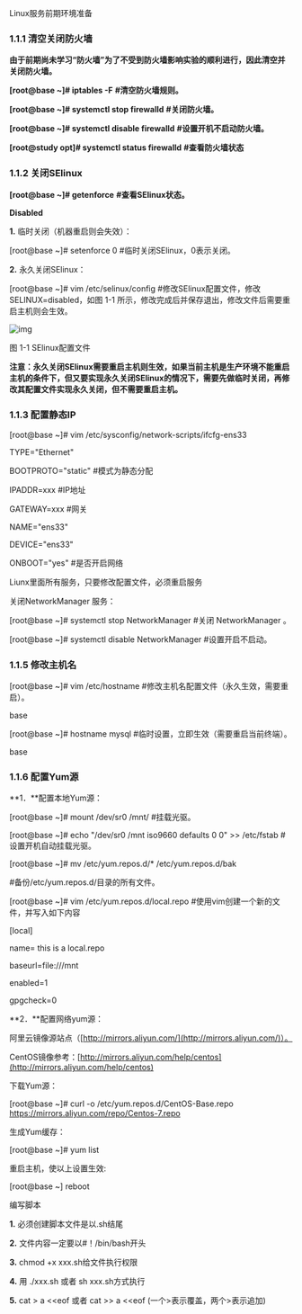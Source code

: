 Linux服务前期环境准备

### 1.1.1  清空关闭防火墙

**由于前期尚未学习“防火墙”为了不受到防火墙影响实验的顺利进行，因此清空并关闭防火墙。**

**[root@base ~]# iptables -F**			**#清空防火墙规则。**

**[root@base ~]# systemctl stop firewalld**			**#关闭防火墙。**

**[root@base ~]# systemctl disable firewalld**		**#设置开机不启动防火墙。**

**[root@study opt]# systemctl status firewalld** **#查看防火墙状态**

 

### 1.1.2  关闭SElinux

**[root@base ~]# getenforce**			**#查看SElinux状态。**

**Disabled**

 

**1.** 临时关闭（机器重启则会失效）：

[root@base ~]# setenforce 0		#临时关闭SElinux，0表示关闭。

 

**2.** 永久关闭SElinux：

[root@base ~]# vim /etc/selinux/config				#修改SElinux配置文件，修改SELINUX=disabled，如图 1-1 所示，修改完成后并保存退出，修改文件后需要重启主机则会生效。

![img](https://note-1308251438.cos.ap-guangzhou.myqcloud.com/typora/202206291032568.jpg) 

图 1-1 SElinux配置文件

**注意：永久关闭SElinux需要重启主机则生效，如果当前主机是生产环境不能重启主机的条件下，但又要实现永久关闭SElinux的情况下，需要先做临时关闭，再修改其配置文件实现永久关闭，但不需要重启主机。**

### 1.1.3  配置静态IP

[root@base ~]# vim /etc/sysconfig/network-scripts/ifcfg-ens33

TYPE="Ethernet"

BOOTPROTO="static"			#模式为静态分配

IPADDR=xxx			#IP地址

GATEWAY=xxx		#网关

NAME="ens33"

DEVICE="ens33"

ONBOOT="yes"		#是否开启网络

Liunx里面所有服务，只要修改配置文件，必须重启服务

 

关闭NetworkManager 服务：

[root@base ~]# systemctl stop NetworkManager		#关闭 NetworkManager 。

[root@base ~]# systemctl disable NetworkManager	#设置开启不启动。

 

 

 

### 1.1.5  修改主机名

[root@base ~]# vim /etc/hostname 		#修改主机名配置文件（永久生效，需要重启）。

base

[root@base ~]# hostname mysql 	#临时设置，立即生效（需要重启当前终端）。

base

 

### 1.1.6  配置Yum源

**1．**配置本地Yum源：

[root@base ~]# mount /dev/sr0  /mnt/		#挂载光驱。

[root@base ~]# echo "/dev/sr0 /mnt iso9660 defaults 0 0" >> /etc/fstab		#设置开机自动挂载光驱。

[root@base ~]# mv /etc/yum.repos.d/\* 	/etc/yum.repos.d/bak	

#备份/etc/yum.repos.d/目录的所有文件。

 

[root@base ~]# vim /etc/yum.repos.d/local.repo		#使用vim创建一个新的文件，并写入如下内容

[local]

name= this is a local.repo

baseurl=file:///mnt

enabled=1

gpgcheck=0

 

**2．**配置网络yum源：

阿里云镜像源站点（[http://mirrors.aliyun.com/](http://mirrors.aliyun.com/)）。

CentOS镜像参考：[http://mirrors.aliyun.com/help/centos](http://mirrors.aliyun.com/help/centos)

 

下载Yum源：

[root@base ~]# curl -o /etc/yum.repos.d/CentOS-Base.repo https://mirrors.aliyun.com/repo/Centos-7.repo

 

 

生成Yum缓存：

[root@base ~]# yum list

 

 

 

重启主机，使以上设置生效:

[root@base ~] reboot

 

 

编写脚本

**1.** 必须创建脚本文件是以.sh结尾

**2.** 文件内容一定要以#！/bin/bash开头

**3.** chmod +x  xxx.sh给文件执行权限

**4.** 用 ./xxx.sh 或者 sh xxx.sh方式执行

**5.** cat > a <<eof 或者 cat >> a <<eof (一个>表示覆盖，两个>表示追加)



 

 

 